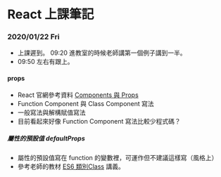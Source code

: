 # React 上課筆記

### 2020/01/22 Fri

- 上課遲到。 09:20 進教室的時候老師講第一個例子講到一半。
- 09:50 左右有跟上。


#### props

- React 官網參考資料 [Components 與 Props](https://zh-hant.reactjs.org/docs/components-and-props.html)
- Function Component 與 Class Component 寫法
- 一般寫法與解構賦值寫法
- 目前看起來好像 Function Component 寫法比較少程式碼？

##### 屬性的預設值 defaultProps

- 屬性的預設值寫在 function 的變數裡，可運作但不建議這樣寫（風格上）
- 參考老師的教材 [ES6 類別Class](https://github.com/eyesofkids/mfee11-react/blob/main/%E6%95%99%E6%9D%90/0121/ES6%E7%AF%87-%E9%A1%9E%E5%88%A5class.pdf) 講義。